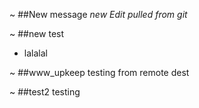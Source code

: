 ~
##New message
*new Edit pulled from git*

~
##new test
* lalalal


~
##www_upkeep
testing from remote dest


~
##test2
testing
